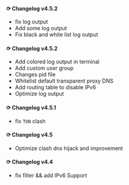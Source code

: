 #### ⟳ Changelog v4.5.2
- fix log output
- Add some log output
- Fix black and white list log output

#### ⟳ Changelog v4.5.2
- Add colored log output in terminal
- Add custom user group
- Changes pid file
- Whitelist default transparent proxy DNS
- Add routing table to disable IPv6
- Optimize log output

#### ⟳ Changelog v4.5.1
- fix `TUN` clash

#### ⟳ Changelog v4.5
- Optimize clash dns hijack and improvement

#### ⟳ Changelog v4.4
- fix filter && add IPv6 Support